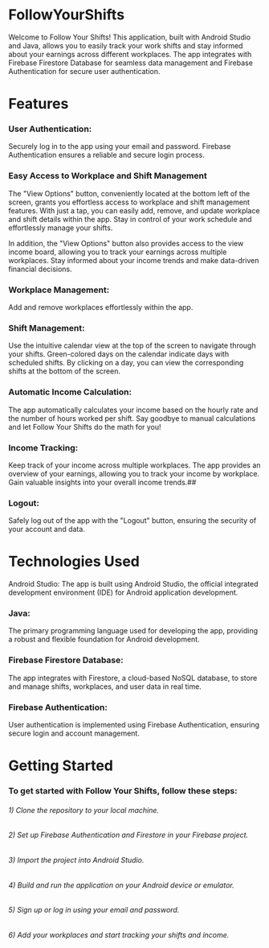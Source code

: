 # FollowYourShifts
Welcome to Follow Your Shifts! This application, built with Android Studio and Java, allows you to easily track your work shifts and stay informed about your earnings across different workplaces. The app integrates with Firebase Firestore Database for seamless data management and Firebase Authentication for secure user authentication.

# Features
### User Authentication:
Securely log in to the app using your email and password. Firebase Authentication ensures a reliable and secure login process.

### Easy Access to Workplace and Shift Management
The "View Options" button, conveniently located at the bottom left of the screen, grants you effortless access to workplace and shift management features. With just a tap, you can easily add, remove, and update workplace and shift details within the app. Stay in control of your work schedule and effortlessly manage your shifts.

In addition, the "View Options" button also provides access to the view income board, allowing you to track your earnings across multiple workplaces. Stay informed about your income trends and make data-driven financial decisions.
### Workplace Management:
Add and remove workplaces effortlessly within the app.

### Shift Management:
Use the intuitive calendar view at the top of the screen to navigate through your shifts. Green-colored days on the calendar indicate days with scheduled shifts. By clicking on a day, you can view the corresponding shifts at the bottom of the screen.

### Automatic Income Calculation:
The app automatically calculates your income based on the hourly rate and the number of hours worked per shift. Say goodbye to manual calculations and let Follow Your Shifts do the math for you!

### Income Tracking:
Keep track of your income across multiple workplaces. The app provides an overview of your earnings, allowing you to track your income by workplace. Gain valuable insights into your overall income trends.## 

### Logout:
Safely log out of the app with the "Logout" button, ensuring the security of your account and data.

# Technologies Used
Android Studio: The app is built using Android Studio, the official integrated development environment (IDE) for Android application development.

### Java:
The primary programming language used for developing the app, providing a robust and flexible foundation for Android development.

### Firebase Firestore Database:
The app integrates with Firestore, a cloud-based NoSQL database, to store and manage shifts, workplaces, and user data in real time.

### Firebase Authentication:
User authentication is implemented using Firebase Authentication, ensuring secure login and account management.

# Getting Started
### To get started with Follow Your Shifts, follow these steps:

###### 1) Clone the repository to your local machine.
###### 2) Set up Firebase Authentication and Firestore in your Firebase project.
###### 3) Import the project into Android Studio.
###### 4) Build and run the application on your Android device or emulator.
###### 5) Sign up or log in using your email and password.
###### 6) Add your workplaces and start tracking your shifts and income.
